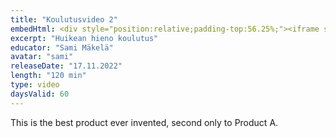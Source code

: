 ```yaml
---
title: "Koulutusvideo 2"
embedHtml: <div style="position:relative;padding-top:56.25%;"><iframe src="https://iframe.mediadelivery.net/embed/68181/5da02d69-628d-4835-95a9-8cc825aa17f6?autoplay=false&loop=false&muted=false&preload=true&responsive=true" loading="lazy" style="border:0;position:absolute;top:0;height:100%;width:100%;" allow="accelerometer;gyroscope;autoplay;encrypted-media;picture-in-picture;" allowfullscreen="true"></iframe></div>
excerpt: "Huikean hieno koulutus"
educator: "Sami Mäkelä"
avatar: "sami"
releaseDate: "17.11.2022"
length: "120 min"
type: video
daysValid: 60
---
```


This is the best product ever invented, second only to Product A.
